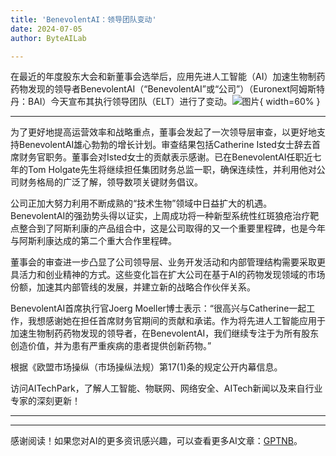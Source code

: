 ```yaml
---
title: 'BenevolentAI：领导团队变动'
date: 2024-07-05
author: ByteAILab

---
```


在最近的年度股东大会和新董事会选举后，应用先进人工智能（AI）加速生物制药药物发现的领导者BenevolentAI（“BenevolentAI”或“公司”）（Euronext阿姆斯特丹：BAI）今天宣布其执行领导团队（ELT）进行了变动。![图片](https://ai-techpark.com/wp-content/uploads/2024/07/BenevolentAI-960x540.jpg){ width=60% }

---


为了更好地提高运营效率和战略重点，董事会发起了一次领导层审查，以更好地支持BenevolentAI雄心勃勃的增长计划。审查结果包括Catherine Isted女士辞去首席财务官职务。董事会对Isted女士的贡献表示感谢。已在BenevolentAI任职近七年的Tom Holgate先生将继续担任集团财务总监一职，确保连续性，并利用他对公司财务格局的广泛了解，领导数项关键财务倡议。

公司正加大努力利用不断成熟的“技术生物”领域中日益扩大的机遇。BenevolentAI的强劲势头得以证实，上周成功将一种新型系统性红斑狼疮治疗靶点整合到了阿斯利康的产品组合中，这是公司取得的又一个重要里程碑，也是今年与阿斯利康达成的第二个重大合作里程碑。

董事会的审查进一步凸显了公司领导层、业务开发活动和内部管理结构需要采取更具活力和创业精神的方式。这些变化旨在扩大公司在基于AI的药物发现领域的市场份额，加速其内部管线的发展，并建立新的战略合作伙伴关系。

BenevolentAI首席执行官Joerg Moeller博士表示：“很高兴与Catherine一起工作，我想感谢她在担任首席财务官期间的贡献和承诺。作为将先进人工智能应用于加速生物制药药物发现的领导者，在BenevolentAI，我们继续专注于为所有股东创造价值，并为患有严重疾病的患者提供创新药物。”

根据《欧盟市场操纵（市场操纵法规）第17(1)条的规定公开内幕信息。

访问AITechPark，了解人工智能、物联网、网络安全、AITech新闻以及来自行业专家的深刻更新！

---
---
感谢阅读！如果您对AI的更多资讯感兴趣，可以查看更多AI文章：[GPTNB](https://gptnb.com)。